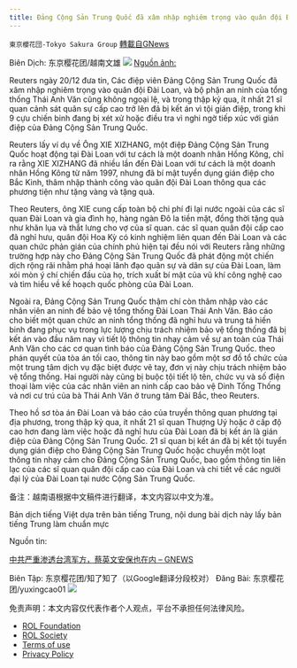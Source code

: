 ```yaml
---
title: Đảng Cộng Sản Trung Quốc đã xâm nhập nghiêm trọng vào quân đội Đài Loan, và an ninh của Thái Anh Văn cũng nằm trong đó
---
```

`東京櫻花団-Tokyo Sakura Group` [轉載自GNews](https://gnews.org/zh-hans/1781217/)

Biên Dịch: 东京樱花团/越南文雄
![](https://assets.gnews.org/wp-content/uploads/2021/12/6-19.png)
[Nguồn ảnh:](00)

Reuters ngày 20/12 đưa tin, Các điệp viên Đảng Cộng Sản Trung Quốc đã xâm nhập nghiêm trọng vào quân đội Đài Loan, và bộ phận an ninh của tổng thống Thái Anh Văn cũng không ngoại lệ, và trong thập kỷ qua, ít nhất 21 sĩ quan cảnh sát quân sự cấp cao trở lên đã bị kết án vì tội gián điệp, trong khi 9 cựu chiến binh đang bị xét xử hoặc điều tra vì nghi ngờ tiếp xúc với gián điệp của Đảng Cộng Sản Trung Quốc.

Reuters lấy ví dụ về Ông XIE XIZHANG, một điệp Đảng Cộng Sản Trung Quốc hoạt động tại Đài Loan với tư cách là một doanh nhân Hồng Kông, chỉ ra rằng XIE XIZHANG đã nhiều lần đến Đài Loan với tư cách là một doanh nhân Hồng Kông từ năm 1997, nhưng đã bí mật tuyển dụng gián điệp cho Bắc Kinh, thâm nhập thành công vào quân đội Đài Loan thông qua các phương tiện như tặng vàng và tặng quà.

Theo Reuters, ông XIE cung cấp toàn bộ chi phí đi lại nước ngoài của các sĩ quan Đài Loan và gia đình họ, hàng ngàn Đô la tiền mặt, đồng thời tặng quà như khăn lụa và thắt lưng cho vợ của sĩ quan. các sĩ quan quân đội cấp cao đã nghỉ hưu, quân đội Hoa Kỳ có kinh nghiệm liên quan đến Đài Loan và các quan chức phản gián của chính phủ hiện tại đều nói với Reuters rằng những trường hợp này cho Đảng Cộng Sản Trung Quốc đã phát động một chiến dịch rộng rãi nhằm phá hoại lãnh đạo quân sự và dân sự của Đài Loan, làm xói mòn ý chí chiến đấu của họ, trích xuất bí mật của vũ khí công nghệ cao và tìm hiểu về kế hoạch quốc phòng của Đài Loan.

Ngoài ra, Đảng Cộng Sản Trung Quốc thậm chí còn thâm nhập vào các nhân viên an ninh để bảo vệ tổng thống Đài Loan Thái Anh Văn. Báo cáo cho biết một quan chức an ninh tổng thống đã nghỉ hưu và trung tá hiến binh đang phục vụ trong lực lượng chịu trách nhiệm bảo vệ tổng thống đã bị kết án vào đầu năm nay vì tiết lộ thông tin nhạy cảm về sự an toàn của Thái Anh Văn cho các cơ quan tình báo của Đảng Cộng Sản Trung Quốc. theo phán quyết của tòa án tối cao, thông tin này bao gồm một sơ đồ tổ chức của một trung tâm dịch vụ đặc biệt được vẽ tay, đơn vị này chịu trách nhiệm bảo vệ tổng thống. Hai người này cũng bị buộc tội tiết lộ tên, chức vụ và số điện thoại làm việc của các nhân viên an ninh cấp cao bảo vệ Dinh Tổng Thống và nơi cư trú của bà Thái Anh Văn ở trung tâm Đài Bắc, theo Reuters.

Theo hồ sơ tòa án Đài Loan và báo cáo của truyền thông quan phương tại địa phương, trong thập kỷ qua, ít nhất 21 sĩ quan Thượng Uý hoặc ở cấp độ cao hơn đang làm việc hoặc đã nghỉ hưu của Đài Loan đã bị kết án là gián điệp của Đảng Cộng Sản Trung Quốc. 21 sĩ quan bị kết án đã bị kết tội tuyển dụng gián điệp cho Đảng Cộng Sản Trung Quốc hoặc chuyển một loạt thông tin nhạy cảm cho Đảng Cộng Sản Trung Quốc, bao gồm thông tin liên lạc của các sĩ quan quân đội cấp cao của Đài Loan và chi tiết về các người đại lý của Đài Loan tại nước Cộng Sản Trung Quốc.

备注：越南语根据中文稿件进行翻译，本文内容以中文为准。

Bản dịch tiếng Việt dựa trên bản tiếng Trung, nội dung bài dịch này lấy bản tiếng Trung làm chuẩn mực

Nguồn tin:

[中共严重渗透台湾军方，蔡英文安保也在内 – GNEWS](https://gnews.org/zh-hans/1779350/)

Biên Tập: 东京樱花团/知了知了（以Google翻译分段校对）
Đăng Bài: 东京樱花团/yuxingcao01
![](https://assets.gnews.org/wp-content/uploads/2021/12/樱花-1.jpg)


 

免责声明：本文内容仅代表作者个人观点，平台不承担任何法律风险。

- [ROL Foundation](https://rolfoundation.org/)
- [ROL Society](https://rolsociety.org/)
- [Terms of use](https://gnews.org/terms-of-use-3/)
- [Privacy Policy](https://gnews.org/privacy-policy/)
